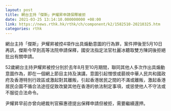 ```yaml
---
layout: post
title: 網台主持「傑斯」尹耀昇申請保釋被拒
date: 2021-03-25 13:14:10.000000000 +08:00
link: https://news.rthk.hk/rthk/ch/component/k2/1582510-20210325.htm
categories: rthk
---
```


網台主持「傑斯」尹耀昇被控4項作出具煽動意圖的行為罪，案件押後至5月10日再訊，傑斯今早到高等法院申請保釋，國安法指定法官杜麗冰聽取雙方陳詞後拒絕批出有關申請。

52歲網台主持尹耀昇被控分別於去年8月至10月期間，聯同其他人多次作出具煽動意圖作為，即在一個網上節目主持及演講，意圖引起憎恨或藐視中華人民共和國政府及香港特別行政區或激起對其離叛，引起香港居民之間的不滿或離叛，激起香港居民企圖不循合法途徑促致改變其他在香港的依法制定事項，或慫使他人不守法或不服從合法命令。

尹耀昇早前亦曾向總裁判官蘇惠德提出保釋申請但被拒，需要繼續還押。
